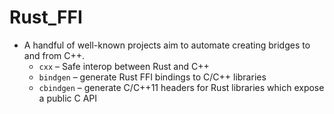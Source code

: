 # Rust_FFI

- A handful of well-known projects aim to automate creating bridges to and from C++.
  - ```cxx``` – Safe interop between Rust and C++
  - ```bindgen``` – generate Rust FFI bindings to C/C++ libraries
  - ```cbindgen``` – generate C/C++11 headers for Rust libraries which expose a public C API
